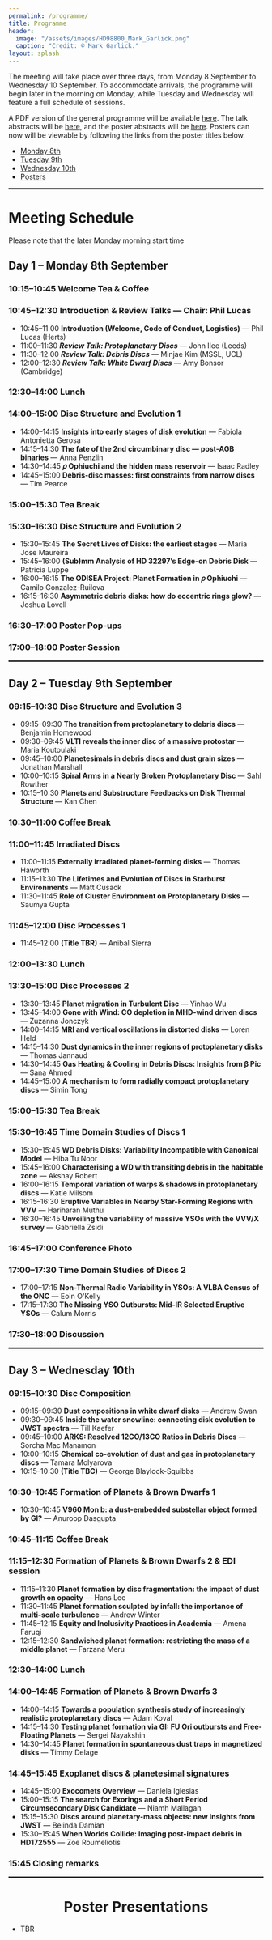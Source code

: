 ```yaml
---
permalink: /programme/
title: Programme
header:
  image: "/assets/images/HD98800_Mark_Garlick.png"
  caption: "Credit: © Mark Garlick."
layout: splash
---
```


The meeting will take place over three days, from Monday 8 September to Wednesday 10 September. To accommodate arrivals, the programme will begin later in the morning on Monday, while Tuesday and Wednesday will feature a full schedule of sessions.

A PDF version of the general programme will be available [here](../assets/images/Programme2025.pdf). The talk abstracts will be [here](../assets/images/Talks2025.pdf), and the poster abstracts will be [here](../assets/images/Posters2025.pdf). Posters can now will be viewable by following the links from the poster titles below.

- [Monday 8th](#day-1--monday-8th-september)
- [Tuesday 9th](#day-2--tuesday-9th-september)
- [Wednesday 10th](#day-3--wednesday-10th-september)
- [Posters](#posters)

<hr style="height:3px; border:none; background-color:#333;" />

# Meeting Schedule
Please note that the later Monday morning start time

## Day 1 – Monday 8th September

### 10:15–10:45 Welcome Tea & Coffee

### 10:45–12:30 **Introduction & Review Talks** — Chair: Phil Lucas
- 10:45–11:00 **Introduction (Welcome, Code of Conduct, Logistics)** — Phil Lucas (Herts)
- 11:00–11:30 ***Review Talk: Protoplanetary Discs*** — John Ilee (Leeds)
- 11:30–12:00 ***Review Talk: Debris Discs*** — Minjae Kim (MSSL, UCL)
- 12:00–12:30 ***Review Talk: White Dwarf Discs*** — Amy Bonsor (Cambridge)

### 12:30–14:00 Lunch

### 14:00–15:00 **Disc Structure and Evolution 1**
- 14:00–14:15 **Insights into early stages of disk evolution** — Fabiola Antonietta Gerosa
- 14:15–14:30 **The fate of the 2nd circumbinary disc — post-AGB binaries** — Anna Penzlin
- 14:30–14:45 **𝜌 Ophiuchi and the hidden mass reservoir** — Isaac Radley
- 14:45–15:00 **Debris-disc masses: first constraints from narrow discs** — Tim Pearce

### 15:00–15:30 Tea Break

### 15:30–16:30 **Disc Structure and Evolution 2**
- 15:30–15:45 **The Secret Lives of Disks: the earliest stages** — Maria Jose Maureira
- 15:45–16:00 **(Sub)mm Analysis of HD 32297’s Edge-on Debris Disk** — Patricia Luppe
- 16:00–16:15 **The ODISEA Project: Planet Formation in 𝜌 Ophiuchi** — Camilo Gonzalez-Ruilova
- 16:15–16:30 **Asymmetric debris disks: how do eccentric rings glow?** — Joshua Lovell

### 16:30–17:00 Poster Pop-ups

### 17:00–18:00 Poster Session

<hr style="height:3px; border:none; background-color:#333;" />

## Day 2 – Tuesday 9th September

### 09:15–10:30 **Disc Structure and Evolution 3**
- 09:15–09:30 **The transition from protoplanetary to debris discs** — Benjamin Homewood
- 09:30–09:45 **VLTI reveals the inner disc of a massive protostar** — Maria Koutoulaki
- 09:45–10:00 **Planetesimals in debris discs and dust grain sizes** — Jonathan Marshall
- 10:00–10:15 **Spiral Arms in a Nearly Broken Protoplanetary Disc** — Sahl Rowther
- 10:15–10:30 **Planets and Substructure Feedbacks on Disk Thermal Structure** — Kan Chen

### 10:30–11:00 Coffee Break

### 11:00–11:45 **Irradiated Discs**
- 11:00–11:15 **Externally irradiated planet-forming disks** — Thomas Haworth
- 11:15–11:30 **The Lifetimes and Evolution of Discs in Starburst Environments** — Matt Cusack
- 11:30–11:45 **Role of Cluster Environment on Protoplanetary Disks** — Saumya Gupta

### 11:45–12:00 **Disc Processes 1**
- 11:45–12:00 **(Title TBR)** — Anibal Sierra

### 12:00–13:30 Lunch

### 13:30–15:00 **Disc Processes 2**
- 13:30–13:45 **Planet migration in Turbulent Disc** — Yinhao Wu
- 13:45–14:00 **Gone with Wind: CO depletion in MHD-wind driven discs** — Zuzanna Jonczyk
- 14:00–14:15 **MRI and vertical oscillations in distorted disks** — Loren Held
- 14:15–14:30 **Dust dynamics in the inner regions of protoplanetary disks** — Thomas Jannaud
- 14:30–14:45 **Gas Heating & Cooling in Debris Discs: Insights from β Pic** — Sana Ahmed
- 14:45–15:00 **A mechanism to form radially compact protoplanetary discs** — Simin Tong

### 15:00–15:30 Tea Break

### 15:30–16:45 **Time Domain Studies of Discs 1**
- 15:30–15:45 **WD Debris Disks: Variability Incompatible with Canonical Model** — Hiba Tu Noor
- 15:45–16:00 **Characterising a WD with transiting debris in the habitable zone** — Akshay Robert
- 16:00–16:15 **Temporal variation of warps & shadows in protoplanetary discs** — Katie Milsom
- 16:15–16:30 **Eruptive Variables in Nearby Star-Forming Regions with VVV** — Hariharan Muthu
- 16:30–16:45 **Unveiling the variability of massive YSOs with the VVV/X survey** — Gabriella Zsidi

### 16:45–17:00 Conference Photo

### 17:00–17:30 **Time Domain Studies of Discs 2**
- 17:00–17:15 **Non-Thermal Radio Variability in YSOs: A VLBA Census of the ONC** — Eoin O'Kelly
- 17:15–17:30 **The Missing YSO Outbursts: Mid-IR Selected Eruptive YSOs** — Calum Morris

### 17:30–18:00 Discussion

<hr style="height:3px; border:none; background-color:#333;" />

## Day 3 – Wednesday 10th

### 09:15–10:30 **Disc Composition**
- 09:15–09:30 **Dust compositions in white dwarf disks** — Andrew Swan
- 09:30–09:45 **Inside the water snowline: connecting disk evolution to JWST spectra** — Till Kaefer
- 09:45–10:00 **ARKS: Resolved 12CO/13CO Ratios in Debris Discs** — Sorcha Mac Manamon
- 10:00–10:15 **Chemical co-evolution of dust and gas in protoplanetary discs** — Tamara Molyarova
- 10:15–10:30 **(Title TBC)** — George Blaylock-Squibbs

### 10:30–10:45 **Formation of Planets & Brown Dwarfs 1**
- 10:30–10:45 **V960 Mon b: a dust-embedded substellar object formed by GI?** — Anuroop Dasgupta

### 10:45–11:15 Coffee Break

### 11:15–12:30 **Formation of Planets & Brown Dwarfs 2 & EDI session**
- 11:15–11:30 **Planet formation by disc fragmentation: the impact of dust growth on opacity** — Hans Lee
- 11:30–11:45 **Planet formation sculpted by infall: the importance of multi-scale turbulence** — Andrew Winter
- 11:45–12:15 **Equity and Inclusivity Practices in Academia** — Amena Faruqi
- 12:15–12:30 **Sandwiched planet formation: restricting the mass of a middle planet** — Farzana Meru

### 12:30–14:00 Lunch

### 14:00–14:45 **Formation of Planets & Brown Dwarfs 3**
- 14:00–14:15 **Towards a population synthesis study of increasingly realistic protoplanetary discs** — Adam Koval
- 14:15–14:30 **Testing planet formation via GI: FU Ori outbursts and Free-Floating Planets** — Sergei Nayakshin
- 14:30–14:45 **Planet formation in spontaneous dust traps in magnetized disks** — Timmy Delage

### 14:45–15:45 **Exoplanet discs & planetesimal signatures**
- 14:45–15:00 **Exocomets Overview** — Daniela Iglesias
- 15:00–15:15 **The search for Exorings and a Short Period Circumsecondary Disk Candidate** — Niamh Mallagan
- 15:15–15:30 **Discs around planetary-mass objects: new insights from JWST** — Belinda Damian
- 15:30–15:45 **When Worlds Collide: Imaging post-impact debris in HD172555** — Zoe Roumeliotis

### 15:45 Closing remarks

<hr style="height:3px; border:none; background-color:#333;" />

<h1 id="posters" style="text-align: center;">Poster Presentations</h1>


- TBR
